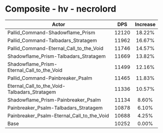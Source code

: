 # Composite - hv - necrolord
| Actor | DPS | Increase |
|---|:---:|:---:|
|Pallid_Command-Shadowflame_Prism|12120|18.22%|
|Pallid_Command-Talbadars_Stratagem|11962|16.67%|
|Pallid_Command-Eternal_Call_to_the_Void|11746|14.57%|
|Shadowflame_Prism-Talbadars_Stratagem|11669|13.82%|
|Shadowflame_Prism-Eternal_Call_to_the_Void|11499|12.16%|
|Pallid_Command-Painbreaker_Psalm|11465|11.83%|
|Eternal_Call_to_the_Void-Talbadars_Stratagem|11336|10.57%|
|Shadowflame_Prism-Painbreaker_Psalm|11134|8.60%|
|Painbreaker_Psalm-Talbadars_Stratagem|10878|6.10%|
|Painbreaker_Psalm-Eternal_Call_to_the_Void|10688|4.25%|
|Base|10252|0.00%|
